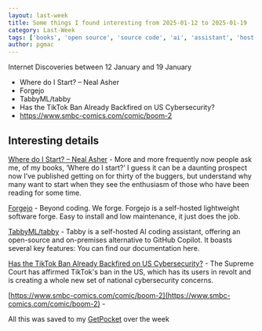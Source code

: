 ```yaml
---
layout: last-week
title: Some things I found interesting from 2025-01-12 to 2025-01-19
category: Last-Week
tags: ['books', 'open source', 'source code', 'ai', 'assistant', 'host your own', 'machine learning', 'programming', 'data', 'social networking', 'comic', 'funny', 'identity']
author: pgmac
---
```


Internet Discoveries between 12 January and 19 January
- Where do I Start? – Neal Asher
- Forgejo
- TabbyML/tabby
- Has the TikTok Ban Already Backfired on US Cybersecurity?
- https://www.smbc-comics.com/comic/boom-2

## Interesting details

<a name='Where do I Start? – Neal Asher'>[Where do I Start? – Neal Asher](https://www.nealasher.co.uk/where-do-i-start/)</a> - More and more frequently now people ask me, of my books, ‘Where do I start?’ I guess it can be a daunting prospect now I’ve published getting on for thirty of the buggers, but understand why many want to start when they see the enthusiasm of those who have been reading for some time.

<a name='Forgejo'>[Forgejo](https://forgejo.org/)</a> - Beyond coding. We forge. Forgejo is a self-hosted lightweight software forge. Easy to install and low maintenance, it just does the job.

<a name='TabbyML/tabby'>[TabbyML/tabby](https://github.com/TabbyML/tabby)</a> - Tabby is a self-hosted AI coding assistant, offering an open-source and on-premises alternative to GitHub Copilot. It boasts several key features: You can find our documentation here.

<a name='Has the TikTok Ban Already Backfired on US Cybersecurity?'>[Has the TikTok Ban Already Backfired on US Cybersecurity?](https://www.darkreading.com/threat-intelligence/tiktok-ban-backfired-us-cybersecurity)</a> - The Supreme Court has affirmed TikTok's ban in the US, which has its users in revolt and is creating a whole new set of national cybersecurity concerns.

<a name='https://www.smbc-comics.com/comic/boom-2'>[https://www.smbc-comics.com/comic/boom-2](https://www.smbc-comics.com/comic/boom-2)</a> - 

All this was saved to my [GetPocket](https://getpocket.com/) over the week
